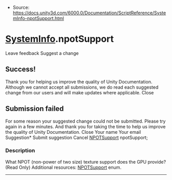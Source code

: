 * Source: https://docs.unity3d.com/6000.0/Documentation/ScriptReference/SystemInfo-npotSupport.html

#  [SystemInfo](https://docs.unity3d.com/6000.0/Documentation/ScriptReference/SystemInfo.html).npotSupport
Leave feedback
Suggest a change
## Success!
Thank you for helping us improve the quality of Unity Documentation. Although we cannot accept all submissions, we do read each suggested change from our users and will make updates where applicable.
Close
## Submission failed
For some reason your suggested change could not be submitted. Please <a>try again</a> in a few minutes. And thank you for taking the time to help us improve the quality of Unity Documentation.
Close
Your name Your email Suggestion* Submit suggestion
Cancel
[NPOTSupport](https://docs.unity3d.com/6000.0/Documentation/ScriptReference/NPOTSupport.html) npotSupport; 
### Description
What NPOT (non-power of two size) texture support does the GPU provide? (Read Only)
Additional resources: [NPOTSupport](https://docs.unity3d.com/6000.0/Documentation/ScriptReference/NPOTSupport.html) enum.
* * *
